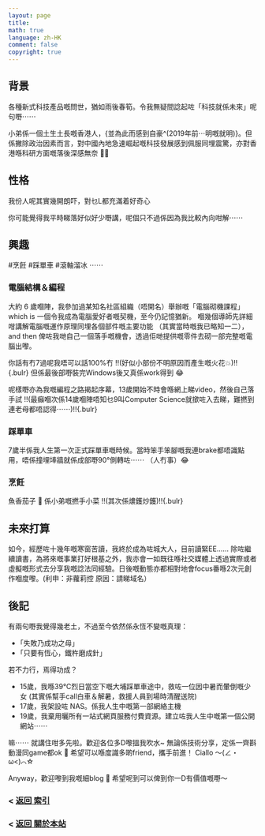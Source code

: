 ```yaml
---
layout: page
title: 
math: true
language: zh-HK
comment: false
copyright: true
---
```

## 背景
各種新式科技產品嘅問世，猶如雨後春筍。令我無疑間諗起咗「科技就係未來」呢句嘢⋯⋯

小弟係一個土生土長嘅香港人，{並為此而感到自豪^(2019年前⋯明嘅就明)}。但係撇除政治因素而言，對中國內地急速崛起嘅科技發展感到佩服同埋震驚，亦對香港喺科研方面嘅落後深感無奈 😮‍💨

## 性格
我份人呢其實幾開朗吓，對乜L都充滿着好奇心

你可能覺得我平時睇落好似好少嘢講，呢個只不過係因為我比較內向咁解⋯⋯

## 興趣
#烹飪 #踩單車 #滾軸溜冰 ⋯⋯
### 電腦結構＆編程
大約 6 歲嗰陣，我參加過某知名社區組織（唔開名）舉辦嘅「電腦砌機課程」 which is 一個令我成為電腦愛好者嘅契機，至今仍記憶猶新。
嗰幾個導師先詳細咁講解電腦嘅運作原理同埋各個部件嘅主要功能 （其實當時嘅我已略知一二），and then 俾咗我哋自己一個落手嘅機會，透過佢哋提供嘅零件去砌一部完整嘅電腦出嚟。

你話有冇7過呢我唔可以話100%冇 !!(好似小部份不明原因而產生嘅火花💥)!!{.bulr} 但係最後部嘢裝完Windows後又真係work得到 😂

呢樣嘢亦為我嘅編程之路揭起序幕，13歲開始不時會喺網上睇video，然後自己落手試 !!(最癲嗰次係14歲嗰陣唔知乜9叫Computer Science就撳咗入去睇，難撚到連老母都唔認得⋯⋯)!!{.bulr}

### 踩單車
7歲半係我人生第一次正式踩單車嘅時候。當時笨手笨腳嘅我連brake都唔識點用，唔係撞埋埲牆就係成部嘢90°側轉咗⋯⋯ （人冇事）😂

### 烹飪
魚香茄子 🍆 係小弟嘅撚手小菜 !!(其次係燶鑊炒鑊)!!{.bulr}

## 未來打算
如今，經歷咗十幾年嘅寒窗苦讀，我終於成為咗城大人，目前讀緊EE……
除咗繼續讀書，為將來嘅事業打好根基之外，我亦會一如既往喺社交媒體上透過實際或者虛擬嘅形式去分享我嘅諗法同經驗。日後嘅動態亦都相對地會focus番喺2次元創作嗰度嚟。(利申：非蘿莉控 原因：請睇域名）

## 後記
有兩句嘢我覺得幾老土，不過至今依然係永恆不變嘅真理：
- ｢失敗乃成功之母｣
- ｢只要有恆心，鐵杵磨成針」

若不力行，焉得功成？

- 15歲，我喺39°C烈日當空下嘅大埔踩單車途中，救咗一位因中暑而暈倒嘅少女 (其實係幫手call白車＆解暑，救援人員到場時清醒送院)
- 17歲，我架設咗 NAS。係我人生中嘅第一部網絡主機
- 19歲，我棄用曬所有一站式網頁服務付費資源。建立咗我人生中嘅第一個公開網站⋯⋯

嘛⋯⋯ 就講住咁多先啦。歡迎各位多D嚟搵我吹水~
無論係技術分享，定係一齊斟動漫同game都ok 🥰 希望可以喺度識多啲friend，攜手前進！ Ciallo ～(∠・ω<)⌒☆

Anyway，歡迎嚟到我嘅細blog 👋 希望呢到可以俾到你一D有價值嘅嘢～

### < [返回 索引](https://lolicon.wtf/about/self_intro)
### < [返回 關於本站](https://lolicon.wtf/about)
